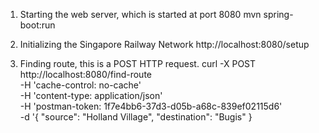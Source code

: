1. Starting the web server, which is started at port 8080
mvn spring-boot:run

2. Initializing the Singapore Railway Network
http://localhost:8080/setup

3. Finding route, this is a POST HTTP request.
curl -X POST \
  http://localhost:8080/find-route \
  -H 'cache-control: no-cache' \
  -H 'content-type: application/json' \
  -H 'postman-token: 1f7e4bb6-37d3-d05b-a68c-839ef02115d6' \
  -d '{
	"source": "Holland Village",
	"destination": "Bugis"
}

